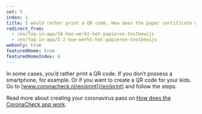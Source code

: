 ```yaml
---
set: 5
index: 1
title: I would rather print a QR code. How does the paper certificate work?
redirect_from: 
  - /en/faq-in-app/34-hoe-werkt-het-papieren-testbewijs
  - /en/faq-in-app/5-2-hoe-werkt-het-papieren-testbewijs
webonly: true
featuredHome: true
featuredHomeIndex: 6
---
```

In some cases, you’d rather print a QR code. If you don’t possess a smartphone, for example. Or if you want to create a QR code for your kids. Go to  [www.coronacheck.nl/en/print](/en/print) and follow the steps.

Read more about creating your coronavirus pass on [How does the CoronaCheck app work](/en/faq/1-1-hoe-werkt-de-coronacheck-app/).
